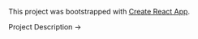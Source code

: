 This project was bootstrapped with [Create React App](https://github.com/facebook/create-react-app).

Project Description -> 